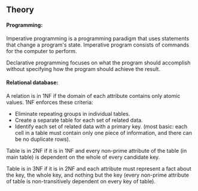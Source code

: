 Theory
-

#### Programming:

Imperative programming is a programming paradigm that uses statements that change a program's state.
Imperative program consists of commands for the computer to perform.

Declarative programming focuses on what the program should accomplish
without specifying how the program should achieve the result.

#### Relational database:

A relation is in 1NF if the domain of each attribute contains only atomic values.
1NF enforces these criteria:
* Eliminate repeating groups in individual tables.
* Create a separate table for each set of related data.
* Identify each set of related data with a primary key.
(most basic: each cell in a table must contain only one piece of information,
and there can be no duplicate rows).

Table is in 2NF if it is in 1NF
and every non-prime attribute of the table (in main table) is dependent on the whole of every candidate key.

Table is in 3NF if it is in 2NF
and each attribute must represent a fact about the key, the whole key, and nothing but the key
(every non-prime attribute of table is non-transitively dependent on every key of table).
